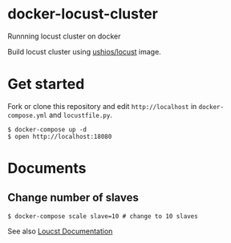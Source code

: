 # docker-locust-cluster
Runnning locust cluster on docker

Build locust cluster using [ushios/locust](https://hub.docker.com/r/ushios/locust/) image.

# Get started

Fork or clone this repository and edit `http://localhost` in `docker-compose.yml` and `locustfile.py`.

```console
$ docker-compose up -d
$ open http://localhost:18080
```

# Documents

## Change number of slaves

```console
$ docker-compose scale slave=10 # change to 10 slaves
```

See also [Loucst Documentation](http://docs.locust.io/en/latest/index.html)
